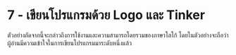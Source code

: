 # 7 - เขียนโปรแกรมด้วย Logo และ Tinker

ตัวอย่างถัดจากนี้จะกล่าวถึงการใช้งานและความสามารถโดยรวมของภาษาโลโก้ โดยในตัวอย่างจะถือว่าผู้อ่านมีความเข้าใจในการเขียนโปรแกรมมาระดับหนึ่งแล้ว

